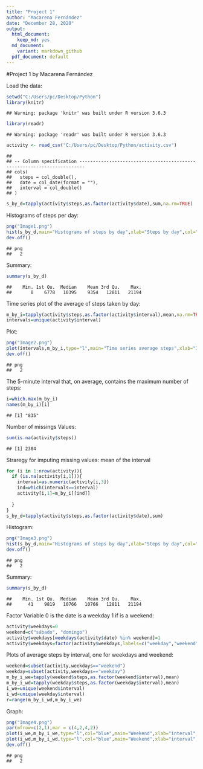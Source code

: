 ```yaml
---
title: "Project 1"
author: "Macarena Fernández"
date: "December 28, 2020"
output:
  html_document: 
    keep_md: yes
  md_document:
    variant: markdown_github
  pdf_document: default
---
```


#Project 1
by Macarena Fernández


Load the data:

```r
setwd("C:/Users/pc/Desktop/Python")
library(knitr)
```

```
## Warning: package 'knitr' was built under R version 3.6.3
```

```r
library(readr)
```

```
## Warning: package 'readr' was built under R version 3.6.3
```

```r
activity <- read_csv("C:/Users/pc/Desktop/Python/activity.csv")
```

```
## 
## -- Column specification ------------------------------------------------------------------------
## cols(
##   steps = col_double(),
##   date = col_date(format = ""),
##   interval = col_double()
## )
```

```r
s_by_d=tapply(activity$steps,as.factor(activity$date),sum,na.rm=TRUE)
```


Histograms of steps per day:


```r
png("Image1.png")
hist(s_by_d,main="Histograms of steps by day",xlab="Steps by day",col="green")
dev.off()
```

```
## png 
##   2
```

Summary:

```r
summary(s_by_d)
```

```
##    Min. 1st Qu.  Median    Mean 3rd Qu.    Max. 
##       0    6778   10395    9354   12811   21194
```

Time series plot of the average of steps taken by day:

```r
m_by_i=tapply(activity$steps,as.factor(activity$interval),mean,na.rm=TRUE)
intervals=unique(activity$interval)
```

Plot:

```r
png("Image2.png")
plot(intervals,m_by_i,type="l",main="Time series average steps",xlab="Intervals",ylab="Mean Steps")
dev.off()
```

```
## png 
##   2
```

The 5-minute interval that, on average, contains the maximum number of steps:

```r
i=which.max(m_by_i)
names(m_by_i)[i]
```

```
## [1] "835"
```


Number of missings Values:

```r
sum(is.na(activity$steps))
```

```
## [1] 2304
```


Straregy for imputing missing values: mean of the interval

```r
for (i in 1:nrow(activity)){
  if (is.na(activity[i,1])){
    interval=as.numeric(activity[i,3])
    ind=which(intervals==interval)
    activity[i,1]=m_by_i[[ind]]
    
  }
}
s_by_d=tapply(activity$steps,as.factor(activity$date),sum)
```

Histogram:

```r
png("Image3.png")
hist(s_by_d,main="Histograms of steps by day",xlab="Steps by day",col="blue")
dev.off()
```

```
## png 
##   2
```

Summary:

```r
summary(s_by_d)
```

```
##    Min. 1st Qu.  Median    Mean 3rd Qu.    Max. 
##      41    9819   10766   10766   12811   21194
```



Factor Variable 0 is the date is a weekday 1 if is a weekend:

```r
activity$weekdays=0
weekend=c("sábado", "domingo")
activity$weekdays[weekdays(activity$date) %in% weekend]=1
activity$weekdays=factor(activity$weekdays,labels=c("weekday","weekend"))
```

Plots of average steps by interval, one for weekdays and weekend:

```r
weekend=subset(activity,weekdays=="weekend")
weekday=subset(activity,weekdays=="weekday")
m_by_i_we=tapply(weekend$steps,as.factor(weekend$interval),mean)
m_by_i_wd=tapply(weekday$steps,as.factor(weekday$interval),mean)
i_we=unique(weekend$interval)
i_wd=unique(weekday$interval)
r=range(m_by_i_wd,m_by_i_we)
```


Graph:

```r
png("Image4.png")
par(mfrow=c(2,1),mar = c(4,2,4,2))
plot(i_we,m_by_i_we,type="l",col="blue",main="Weekend",xlab="interval",ylab="step",ylim=r)
plot(i_wd,m_by_i_wd,type="l",col="blue",main="Weekend",xlab="interval",ylab="step",ylim=r)
dev.off()
```

```
## png 
##   2
```




